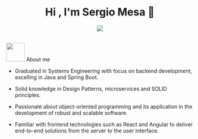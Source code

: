 <h1 align="center"><b>Hi , I'm Sergio Mesa 👋</b></h1>

<p align="center"> 
<img src="https://github.com/SergioSm12/sergioSm12/assets/61945004/377a1659-b571-4703-a4c9-76fc6000c548">
</p>
<br/>
 <picture><img src = "https://github.com/SergioSm12/sergioSm12/assets/61945004/f791c364-ba92-40d0-8497-d880acfa0497" width = 50px></picture> About me
<br/>

- Graduated in Systems Engineering with focus on backend development, excelling in Java and Spring Boot.

- Solid knowledge in Design Patterns, microservices and SOLID principles.

- Passionate about object-oriented programming and its application in the development of robust and scalable software.

- Familiar with frontend technologies such as React and Angular to deliver end-to-end solutions from the server to the user interface.

<br>

<!--
**SergioSm12/sergioSm12** is a ✨ _special_ ✨ repository because its `README.md` (this file) appears on your GitHub profile.

Here are some ideas to get you started:

- 🔭 I’m currently working on ...
- 🌱 I’m currently learning ...
- 👯 I’m looking to collaborate on ...
- 🤔 I’m looking for help with ...
- 💬 Ask me about ...
- 📫 How to reach me: ...
- 😄 Pronouns: ...
- ⚡ Fun fact: ...
-->
